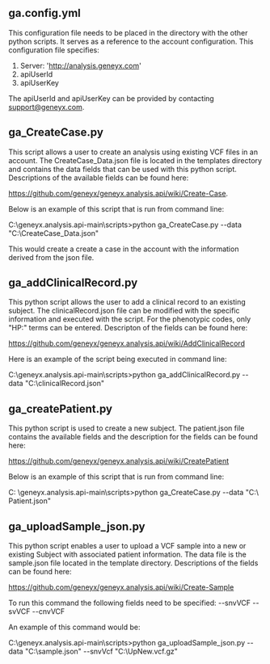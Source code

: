 ## ga.config.yml
This configuration file needs to be placed in the directory with the other python scripts. It serves as a reference to the account configuration. This configuration file specifies:
1.	Server: 'http://analysis.geneyx.com'
2.	apiUserId
3.	apiUserKey

The apiUserId and apiUserKey can be provided by contacting support@geneyx.com. 

## ga_CreateCase.py
This script allows a user to create an analysis using existing VCF files in an account. The CreateCase_Data.json file is located in the templates directory and contains the data fields that can be used with this python script. Descriptions of the available fields can be found here: 

https://github.com/geneyx/geneyx.analysis.api/wiki/Create-Case. 

Below is an example of this script that is run from command line:

C:\geneyx.analysis.api-main\scripts>python ga_CreateCase.py --data "C:\CreateCase_Data.json"

This would create a create a case in the account with the information derived from the json file. 


## ga_addClinicalRecord.py

This python script allows the user to add a clinical record to an existing subject. The clinicalRecord.json file can be modified with the specific information and executed with the script. For the phenotypic codes, only "HP:" terms can be entered. Descripton of the fields can be found here: 

https://github.com/geneyx/geneyx.analysis.api/wiki/AddClinicalRecord

Here is an example of the script being executed in command line:

C:\geneyx.analysis.api-main\scripts>python ga_addClinicalRecord.py --data "C:\clinicalRecord.json"

## ga_createPatient.py
This python script is used to create a new subject. The patient.json file contains the available fields and the description for the fields can be found here:

https://github.com/geneyx/geneyx.analysis.api/wiki/CreatePatient

Below is an example of this script that is run from command line:

C: \geneyx.analysis.api-main\scripts>python ga_CreateCase.py --data "C:\ Patient.json"

## ga_uploadSample_json.py
This python script enables a user to upload a VCF sample into a new or existing Subject with associated patient information. The data file is the sample.json file located in the template directory. Descriptions of the fields can be found here:

https://github.com/geneyx/geneyx.analysis.api/wiki/Create-Sample

To run this command the following fields need to be specified:
--snvVCF
--svVCF
--cnvVCF

An example of this command would be:

C:\geneyx.analysis.api-main\scripts>python ga_uploadSample_json.py --data "C:\sample.json" --snvVcf "C:\UpNew.vcf.gz"




